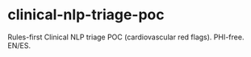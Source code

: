 # clinical-nlp-triage-poc
Rules-first Clinical NLP triage POC (cardiovascular red flags). PHI-free. EN/ES.
